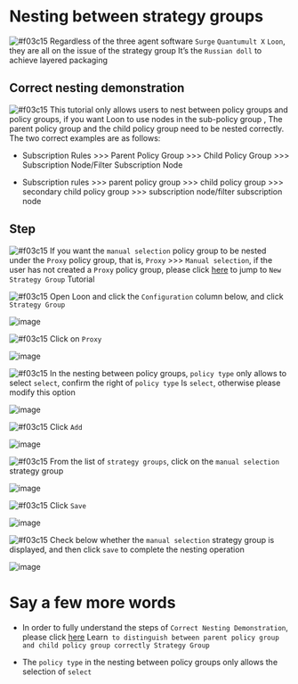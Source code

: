 # Nesting between strategy groups

![#f03c15](https://placehold.it/15/f03c15/000000?text=+) Regardless of the three agent software `Surge` `Quantumult X` `Loon`, they are all on the issue of the strategy group It’s the `Russian doll` to achieve layered packaging

## Correct nesting demonstration

![#f03c15](https://placehold.it/15/f03c15/000000?text=+) This tutorial only allows users to nest between policy groups and policy groups, if you want Loon to use nodes in the sub-policy group , The parent policy group and the child policy group need to be nested correctly. The two correct examples are as follows:

- Subscription Rules >>> Parent Policy Group >>> Child Policy Group >>> Subscription Node/Filter Subscription Node

- Subscription rules >>> parent policy group >>> child policy group >>> secondary child policy group >>> subscription node/filter subscription node

## Step

![#f03c15](https://placehold.it/15/f03c15/000000?text=+) If you want the `manual selection` policy group to be nested under the `Proxy` policy group, that is, `Proxy` >>> `Manual selection`, if the user has not created a `Proxy` policy group, please click [here](https://github.com/TiyNa/LoonManual/blob/main/Plus_EN/New_Proxy_Group_EN.md) to jump to `New Strategy Group` Tutorial

![#f03c15](https://placehold.it/15/f03c15/000000?text=+) Open Loon and click the `Configuration` column below, and click `Strategy Group`

![image](https://raw.githubusercontent.com/TiyNa/LoonManualimg/main/Plus/Proxy_Group.jpg)

![#f03c15](https://placehold.it/15/f03c15/000000?text=+) Click on `Proxy`

![image](https://raw.githubusercontent.com/TiyNa/LoonManualimg/main/Plus/Matryoshka_1.jpg)

![#f03c15](https://placehold.it/15/f03c15/000000?text=+) In the nesting between policy groups, `policy type` only allows to select `select`, confirm the right of `policy type` Is `select`, otherwise please modify this option

![image](https://raw.githubusercontent.com/TiyNa/LoonManualimg/main/Plus/Matryoshka_2.jpg)

![#f03c15](https://placehold.it/15/f03c15/000000?text=+) Click `Add`

![image](https://raw.githubusercontent.com/TiyNa/LoonManualimg/main/Plus/Matryoshka_3.jpg)

![#f03c15](https://placehold.it/15/f03c15/000000?text=+) From the list of `strategy groups`, click on the `manual selection` strategy group

![image](https://raw.githubusercontent.com/TiyNa/LoonManualimg/main/Plus/Matryoshka_4.jpg)

![#f03c15](https://placehold.it/15/f03c15/000000?text=+) Click `Save`

![image](https://raw.githubusercontent.com/TiyNa/LoonManualimg/main/Plus/Matryoshka_5.jpg)

![#f03c15](https://placehold.it/15/f03c15/000000?text=+) Check below whether the `manual selection` strategy group is displayed, and then click `save` to complete the nesting operation

![image](https://raw.githubusercontent.com/TiyNa/LoonManualimg/main/Plus/Matryoshka_6.jpg)

# Say a few more words

- In order to fully understand the steps of `Correct Nesting Demonstration`, please click [here](https://github.com/TiyNa/LoonManual/blob/main/Plus_EN/TOP_Policy_EN.md) Learn` to distinguish between parent policy group and child policy group correctly Strategy Group`

- The `policy type` in the nesting between policy groups only allows the selection of `select`